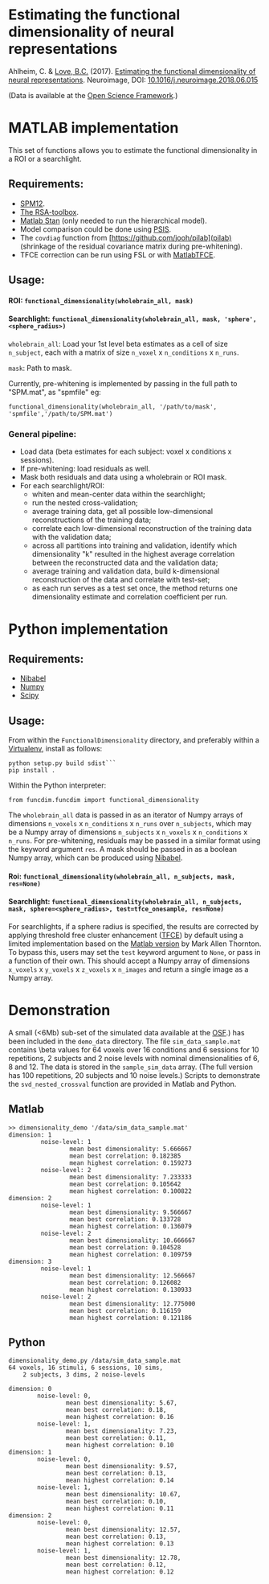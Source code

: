 #  Estimating the functional dimensionality of neural representations
Ahlheim, C. & [Love, B.C.](http://bradlove.org) (2017). [Estimating the functional dimensionality of neural representations](https://www.sciencedirect.com/science/article/pii/S1053811918305226). Neuroimage, DOI: [10.1016/j.neuroimage.2018.06.015](https://doi.org/10.1016/j.neuroimage.2018.06.015)

(Data is available at the [Open Science Framework](https://osf.io/tpq92/).)

# MATLAB implementation

This set of functions allows you to estimate the functional dimensionality in a ROI or a searchlight.

## Requirements:

- [SPM12](http://www.fil.ion.ucl.ac.uk/spm/software/spm12/).
- [The RSA-toolbox](https://www.mrc-cbu.cam.ac.uk/methods-and-resources/toolboxes/).
- [Matlab Stan](http://mc-stan.org/users/interfaces/matlab-stan) (only needed to run the hierarchical model).
- Model comparison could be done using [PSIS](https://github.com/avehtari/PSIS).
- The ```covdiag``` function from [https://github.com/jooh/pilab](pilab) (shrinkage of the residual covariance matrix during pre-whitening).
- TFCE correction can be run using FSL or with [MatlabTFCE](https://github.com/markallenthornton/MatlabTFCE).

## Usage:    
    
#### ROI: ```functional_dimensionality(wholebrain_all, mask)```

#### Searchlight: ```functional_dimensionality(wholebrain_all, mask, 'sphere',<sphere_radius>)```

```wholebrain_all```: Load your 1st level beta estimates as a cell of size ```n_subject```, each with a matrix of size ```n_voxel``` x ```n_conditions``` x ```n_runs```.

```mask```: Path to mask.
    
Currently, pre-whitening is implemented by passing in the full path to "SPM.mat", as "spmfile" eg:

```functional_dimensionality(wholebrain_all, '/path/to/mask', 'spmfile','/path/to/SPM.mat')```

### General pipeline:
- Load data (beta estimates for each subject: voxel x conditions x sessions).
- If pre-whitening: load residuals as well.
- Mask both residuals and data using a wholebrain or ROI mask.
- For each searchlight/ROI:
  + whiten and mean-center data within the searchlight;
  + run the nested cross-validation;
  + average training data, get all possible low-dimensional reconstructions of the training data;
  + correlate each low-dimensional reconstruction of the training data with the validation data;
  + across all partitions into training and validation, identify which dimensionality "k" resulted in the highest average correlation between the reconstructed data and the validation data;
  + average training and validation data, build k-dimensional reconstruction of the data and correlate with test-set;
  + as each run serves as a test set once, the method returns one dimensionality estimate and correlation coefficient per run.
  
# Python implementation

## Requirements:

- [Nibabel](http://nipy.org/nibabel/)
- [Numpy](http://www.numpy.org/)
- [Scipy](https://www.scipy.org/)

## Usage:

From within the ```FunctionalDimensionality``` directory, and preferably within a [Virtualenv](https://virtualenv.pypa.io/en/stable/), install as follows:

```
python setup.py build sdist```
pip install .
```

Within the Python interpreter:

```from funcdim.funcdim import functional_dimensionality```

The ```wholebrain_all``` data is passed in as an iterator of Numpy arrays of dimensions ```n_voxels``` x ```n_conditions``` x ```n_runs``` over ```n_subjects```, which may be a Numpy array of dimensions ```n_subjects``` x ```n_voxels``` x ```n_conditions``` x ```n_runs```. For pre-whitening, residuals may be passed in a similar format using the keyword argument ```res```. A mask should be passed in as a boolean Numpy array, which can be produced using [Nibabel](http://nipy.org/nibabel/).

#### Roi: ```functional_dimensionality(wholebrain_all, n_subjects, mask, res=None)``` 

#### Searchlight: ```functional_dimensionality(wholebrain_all, n_subjects, mask, sphere=<sphere_radius>, test=tfce_onesample, res=None)```
For searchlights, if a sphere radius is specified, the results are corrected by applying threshold free cluster enhancement ([TFCE](https://www.ncbi.nlm.nih.gov/pubmed/18501637)) by default using a limited implementation based on the [Matlab version](https://github.com/markallenthornton/MatlabTFCE) by Mark Allen Thornton. To bypass this, users may set the ```test``` keyword argument to ```None```, or pass in a function of their own. This should accept a Numpy array of dimensions ```x_voxels``` x ```y_voxels``` x ```z_voxels``` x ```n_images``` and return a single image as a Numpy array.

# Demonstration

A small (<6Mb) sub-set of the simulated data available at the [OSF](https://osf.io/tpq92/).) has
been included in the ```demo_data``` directory. The file ```sim_data_sample.mat``` contains \beta values for
64 voxels over 16 conditions and 6 sessions for 10 repetitions, 2 subjects and 2 noise levels with nominal dimensionalities of 6, 8 and 12. The data is stored in the ```sample_sim_data``` array. (The full version has 100 repetitions, 20 subjects and 10 noise levels.) Scripts to demonstrate the ```svd_nested_crossval``` function are provided in Matlab and Python.

## Matlab

```
>> dimensionality_demo '/data/sim_data_sample.mat'   
dimension: 1
         noise-level: 1
                 mean best dimensionality: 5.666667
                 mean best correlation: 0.182385
                 mean highest correlation: 0.159273
         noise-level: 2
                 mean best dimensionality: 7.233333
                 mean best correlation: 0.105642
                 mean highest correlation: 0.100822
dimension: 2
         noise-level: 1
                 mean best dimensionality: 9.566667
                 mean best correlation: 0.133728
                 mean highest correlation: 0.136079
         noise-level: 2
                 mean best dimensionality: 10.666667
                 mean best correlation: 0.104528
                 mean highest correlation: 0.109759
dimension: 3
         noise-level: 1
                 mean best dimensionality: 12.566667
                 mean best correlation: 0.126082
                 mean highest correlation: 0.130933
         noise-level: 2
                 mean best dimensionality: 12.775000
                 mean best correlation: 0.116159
                 mean highest correlation: 0.121186
```

## Python

```
dimensionality_demo.py /data/sim_data_sample.mat
64 voxels, 16 stimuli, 6 sessions, 10 sims,
    2 subjects, 3 dims, 2 noise-levels

dimension: 0
        noise-level: 0,
                mean best dimensionality: 5.67,
                mean best correlation: 0.18,
                mean highest correlation: 0.16
        noise-level: 1,
                mean best dimensionality: 7.23,
                mean best correlation: 0.11,
                mean highest correlation: 0.10
dimension: 1
        noise-level: 0,
                mean best dimensionality: 9.57,
                mean best correlation: 0.13,
                mean highest correlation: 0.14
        noise-level: 1,
                mean best dimensionality: 10.67,
                mean best correlation: 0.10,
                mean highest correlation: 0.11
dimension: 2
        noise-level: 0,
                mean best dimensionality: 12.57,
                mean best correlation: 0.13,
                mean highest correlation: 0.13
        noise-level: 1,
                mean best dimensionality: 12.78,
                mean best correlation: 0.12,
                mean highest correlation: 0.12
```
